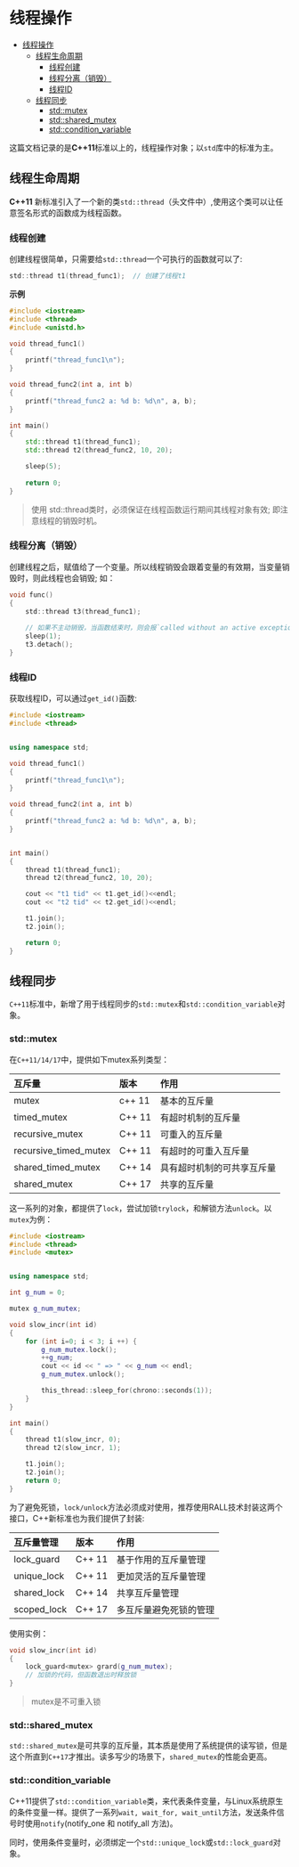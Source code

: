 # 线程操作

- [线程操作](#线程操作)
  - [线程生命周期](#线程生命周期)
    - [线程创建](#线程创建)
    - [线程分离（销毁）](#线程分离销毁)
    - [线程ID](#线程id)
  - [线程同步](#线程同步)
    - [std::mutex](#stdmutex)
    - [std::shared_mutex](#stdshared_mutex)
    - [std::condition_variable](#stdcondition_variable)

这篇文档记录的是**C++11**标准以上的，线程操作对象；以`std`库中的标准为主。

## 线程生命周期

**C++11** 新标准引入了一个新的类`std::thread`（头文件<thread>中）,使用这个类可以让任意签名形式的函数成为线程函数。

### 线程创建

创建线程很简单，只需要给`std::thread`一个可执行的函数就可以了:

```c
std::thread t1(thread_func1);  // 创建了线程t1
```

**示例**

```c++
#include <iostream>
#include <thread>
#include <unistd.h>

void thread_func1()
{
    printf("thread_func1\n");
}

void thread_func2(int a, int b)
{
    printf("thread_func2 a: %d b: %d\n", a, b);
}

int main()
{
    std::thread t1(thread_func1);
    std::thread t2(thread_func2, 10, 20);

    sleep(5);
    
    return 0;
}
```

> 使用 std::thread类时，必须保证在线程函数运行期间其线程对象有效; 即注意线程的销毁时机。

### 线程分离（销毁）

创建线程之后，赋值给了一个变量。所以线程销毁会跟着变量的有效期，当变量销毁时，则此线程也会销毁; 如：

```c
void func()
{
    std::thread t3(thread_func1);
 
    // 如果不主动销毁，当函数结束时，则会报`called without an active exception`错误
    sleep(1);
    t3.detach();
}
```

### 线程ID

获取线程ID，可以通过`get_id()`函数:

```cpp
#include <iostream>
#include <thread>


using namespace std;

void thread_func1()
{
    printf("thread_func1\n");
}

void thread_func2(int a, int b)
{
    printf("thread_func2 a: %d b: %d\n", a, b);
}


int main()
{
    thread t1(thread_func1);
    thread t2(thread_func2, 10, 20);

    cout << "t1 tid" << t1.get_id()<<endl;
    cout << "t2 tid" << t2.get_id()<<endl;

    t1.join();
    t2.join();

    return 0;
}
```

## 线程同步

`C++11`标准中，新增了用于线程同步的`std::mutex`和`std::condition_variable`对象。

### std::mutex

在`C++11/14/17`中，提供如下mutex系列类型：

| 互斥量                | 版本   | 作用                       |
| :-------------------- | :----- | :------------------------- |
| mutex                 | c++ 11 | 基本的互斥量               |
| timed_mutex           | C++ 11 | 有超时机制的互斥量         |
| recursive_mutex       | C++ 11 | 可重入的互斥量             |
| recursive_timed_mutex | C++ 11 | 有超时的可重入互斥量       |
| shared_timed_mutex    | C++ 14 | 具有超时机制的可共享互斥量 |
| shared_mutex          | C++ 17 | 共享的互斥量               |

这一系列的对象，都提供了`lock`，尝试加锁`trylock`，和解锁方法`unlock`。以`mutex`为例：

```cpp
#include <iostream>
#include <thread>
#include <mutex>


using namespace std;

int g_num = 0;

mutex g_num_mutex;

void slow_incr(int id) 
{
    for (int i=0; i < 3; i ++) {
        g_num_mutex.lock();
        ++g_num;
        cout << id << " => " << g_num << endl;
        g_num_mutex.unlock();

        this_thread::sleep_for(chrono::seconds(1));
    }
}

int main()
{
    thread t1(slow_incr, 0);
    thread t2(slow_incr, 1);

    t1.join();
    t2.join();
    return 0;
}
```

为了避免死锁，`lock/unlock`方法必须成对使用，推荐使用RALL技术封装这两个接口，C++新标准也为我们提供了封装:

| 互斥量管理  | 版本   | 作用                   |
| :---------- | :----- | :--------------------- |
| lock_guard  | C++ 11 | 基于作用的互斥量管理   |
| unique_lock | C++ 11 | 更加灵活的互斥量管理   |
| shared_lock | C++ 14 | 共享互斥量管理         |
| scoped_lock | C++ 17 | 多互斥量避免死锁的管理 |

使用实例：

```cpp
void slow_incr(int id) 
{
    lock_guard<mutex> grard(g_num_mutex);
    // 加锁的代码，但函数退出时释放锁
}
```

> mutex是不可重入锁

### std::shared_mutex

`std::shared_mutex`是可共享的互斥量，其本质是使用了系统提供的读写锁，但是这个所直到`C++17`才推出。读多写少的场景下，`shared_mutex`的性能会更高。

### std::condition_variable

C++11提供了`std::condition_variable`类，来代表条件变量，与Linux系统原生的条件变量一样。提供了一系列`wait, wait_for, wait_until`方法，发送条件信号时使用`notify`(notify_one 和 notify_all 方法)。

同时，使用条件变量时，必须绑定一个`std::unique_lock`或`std::lock_guard`对象。